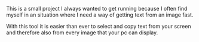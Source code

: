 This is a small project I always wanted to get running because I often find myself in an situation where I need a way of getting text from an image fast.

With this tool it is easier than ever to select and copy text from your screen and therefore also from every image that your pc can display.
